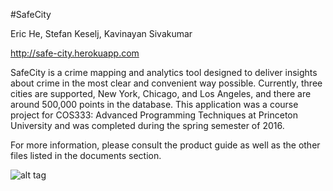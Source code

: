#SafeCity

Eric He, Stefan Keselj, Kavinayan Sivakumar

http://safe-city.herokuapp.com

SafeCity is a crime mapping and analytics tool designed to deliver insights about crime in the most clear and convenient way possible. Currently, three cities are supported, New York, Chicago, and Los Angeles, and there are around 500,000 points in the database. This application was a course project for COS333: Advanced Programming Techniques at Princeton University and was completed during the spring semester of 2016.

For more information, please consult the product guide as well as the other files listed in the documents section.

![alt tag](https://github.com/skeselj/SafeCity/tree/master/documents/final.png)
